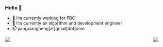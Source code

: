 ### Hello 👋

<!--
**j1o2h3n/j1o2h3n** is a ✨ _special_ ✨ repository because its `README.md` (this file) appears on your GitHub profile.
--> 


- 🔭 I’m currently working for PBC
- 🌱 I’m currently an algorithm and development engineer 
- 📫 jiangxiangheng[at]gmail[dot]com



<img align="left" src="https://github-readme-stats.vercel.app/api/top-langs/?username=j1o2h3n&theme=dracula&layout=compact&exclude_repo=j1o2h3n.github.io" />


<img align="right" src="https://github-readme-stats.vercel.app/api?username=j1o2h3n&theme=dracula&show_icons=true&count_private=true" />






